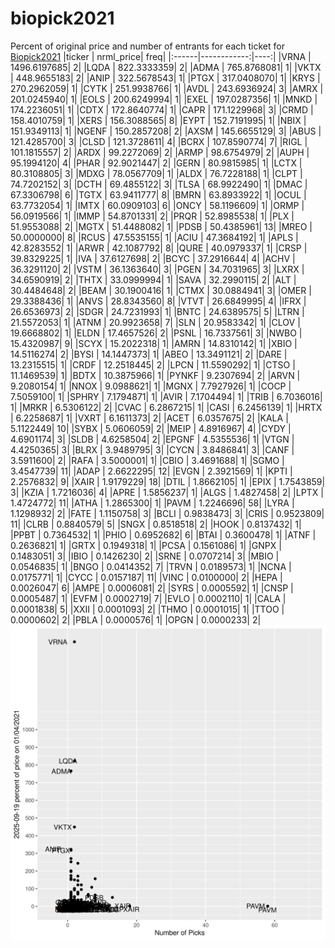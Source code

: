 # biopick2021
Percent of original price and number of entrants for each ticket for [Biopick2021](https://twitter.com/hashtag/Biopick2021)
|ticker |   nrml_price| freq|
|:------|------------:|----:|
|VRNA   | 1496.6197685|    2|
|LQDA   |  822.3333359|    2|
|ADMA   |  765.8768081|    1|
|VKTX   |  448.9655183|    2|
|ANIP   |  322.5678543|    1|
|PTGX   |  317.0408070|    1|
|KRYS   |  270.2962059|    1|
|CYTK   |  251.9938766|    1|
|AVDL   |  243.6936924|    3|
|AMRX   |  201.0245940|    1|
|EOLS   |  200.6249994|    1|
|EXEL   |  197.0287356|    1|
|MNKD   |  174.2236051|    1|
|CDTX   |  172.8640774|    1|
|CAPR   |  171.1229968|    3|
|CRMD   |  158.4010759|    1|
|XERS   |  156.3088565|    8|
|EYPT   |  152.7191995|    1|
|NBIX   |  151.9349113|    1|
|NGENF  |  150.2857208|    2|
|AXSM   |  145.6655129|    3|
|ABUS   |  121.4285700|    3|
|CLSD   |  121.3728611|    4|
|BCRX   |  107.8590774|    7|
|RIGL   |  101.1815557|    2|
|ARDX   |   99.2272069|    2|
|ARMP   |   98.6754979|    2|
|AUPH   |   95.1994120|    4|
|PHAR   |   92.9021447|    2|
|GERN   |   80.9815985|    1|
|LCTX   |   80.3108805|    3|
|MDXG   |   78.0567709|    1|
|ALDX   |   76.7228188|    1|
|CLPT   |   74.7202152|    3|
|DCTH   |   69.4855122|    3|
|TLSA   |   68.9922490|    1|
|DMAC   |   67.3306798|    6|
|TGTX   |   63.9411777|    8|
|BMRN   |   63.8933922|    1|
|OCUL   |   63.7732054|    1|
|IMTX   |   60.0909103|    6|
|ONCY   |   58.1196609|    1|
|ORMP   |   56.0919566|    1|
|IMMP   |   54.8701331|    2|
|PRQR   |   52.8985538|    1|
|PLX    |   51.9553088|    2|
|MGTX   |   51.4488082|    1|
|PDSB   |   50.4385961|   13|
|MREO   |   50.0000000|    8|
|RCUS   |   47.5535155|    1|
|ACIU   |   47.3684192|    1|
|APLS   |   42.8283552|    1|
|ARWR   |   42.1087792|    8|
|QURE   |   40.0979337|    1|
|CRSP   |   39.8329225|    1|
|IVA    |   37.6127698|    2|
|BCYC   |   37.2916644|    4|
|ACHV   |   36.3291120|    2|
|VSTM   |   36.1363640|    3|
|PGEN   |   34.7031965|    3|
|LXRX   |   34.6590919|    2|
|THTX   |   33.0999994|    1|
|SAVA   |   32.2990115|    2|
|ALT    |   30.4484648|    2|
|BEAM   |   30.1900416|    1|
|CTMX   |   30.0884941|    3|
|OMER   |   29.3388436|    1|
|ANVS   |   28.8343560|    8|
|VTVT   |   26.6849995|    4|
|IFRX   |   26.6536973|    2|
|SDGR   |   24.7231993|    1|
|BNTC   |   24.6389575|    5|
|LTRN   |   21.5572053|    1|
|ATNM   |   20.9923658|    7|
|SLN    |   20.9583342|    1|
|CLOV   |   19.6668802|    1|
|ELDN   |   17.4657526|    2|
|PSNL   |   16.7337561|    3|
|NWBO   |   15.4320987|    9|
|SCYX   |   15.2022318|    1|
|AMRN   |   14.8310142|    1|
|XBIO   |   14.5116274|    2|
|BYSI   |   14.1447373|    1|
|ABEO   |   13.3491121|    2|
|DARE   |   13.2315515|    1|
|CRDF   |   12.2518445|    2|
|LPCN   |   11.5590292|    1|
|CTSO   |   11.1469539|    1|
|BDTX   |   10.3875966|    1|
|PYNKF  |    9.2307694|    2|
|ARVN   |    9.2080154|    1|
|NNOX   |    9.0988621|    1|
|MGNX   |    7.7927926|    1|
|COCP   |    7.5059100|    1|
|SPHRY  |    7.1794871|    1|
|AVIR   |    7.1704494|    1|
|TRIB   |    6.7036016|    1|
|MRKR   |    6.5306122|    2|
|CVAC   |    6.2867215|    1|
|CASI   |    6.2456139|    1|
|HRTX   |    6.2258687|    1|
|VXRT   |    6.1611373|    2|
|ACET   |    6.0357675|    2|
|KALA   |    5.1122449|   10|
|SYBX   |    5.0606059|    2|
|MEIP   |    4.8916967|    4|
|CYDY   |    4.6901174|    3|
|SLDB   |    4.6258504|    2|
|EPGNF  |    4.5355536|    1|
|VTGN   |    4.4250365|    3|
|BLRX   |    3.9489795|    3|
|CYCN   |    3.8486841|    3|
|CANF   |    3.5911600|    2|
|RAFA   |    3.5000001|    1|
|CBIO   |    3.4691688|    1|
|SGMO   |    3.4547739|   11|
|ADAP   |    2.6622295|   12|
|EVGN   |    2.3921569|    1|
|KPTI   |    2.2576832|    9|
|XAIR   |    1.9179229|   18|
|DTIL   |    1.8662105|    1|
|EPIX   |    1.7543859|    3|
|KZIA   |    1.7216036|    4|
|APRE   |    1.5856237|    1|
|ALGS   |    1.4827458|    2|
|LPTX   |    1.4724772|   11|
|ATHA   |    1.2865300|    1|
|PAVM   |    1.2246696|   58|
|LYRA   |    1.1298932|    2|
|FATE   |    1.1150758|    3|
|BCLI   |    0.9838473|    3|
|CRIS   |    0.9523809|   11|
|CLRB   |    0.8840579|    5|
|SNGX   |    0.8518518|    2|
|HOOK   |    0.8137432|    1|
|PPBT   |    0.7364532|    1|
|PHIO   |    0.6952682|    6|
|BTAI   |    0.3600478|    1|
|ATNF   |    0.2636821|    1|
|GRTX   |    0.1949318|    1|
|PCSA   |    0.1561086|    1|
|GNPX   |    0.1483051|    3|
|IBIO   |    0.1426230|    2|
|SRNE   |    0.0707214|    3|
|MBIO   |    0.0546835|    1|
|BNGO   |    0.0414352|    7|
|TRVN   |    0.0189573|    1|
|NCNA   |    0.0175771|    1|
|CYCC   |    0.0157187|   11|
|VINC   |    0.0100000|    2|
|HEPA   |    0.0026047|    6|
|AMPE   |    0.0006081|    2|
|SYRS   |    0.0005592|    1|
|CNSP   |    0.0005487|    1|
|EVFM   |    0.0002719|    7|
|EVLO   |    0.0002110|    1|
|CALA   |    0.0001838|    5|
|XXII   |    0.0001093|    2|
|THMO   |    0.0001015|    1|
|TTOO   |    0.0000602|    2|
|PBLA   |    0.0000576|    1|
|OPGN   |    0.0000233|    2|
![retvspicks](biopicks.png?raw=true)
